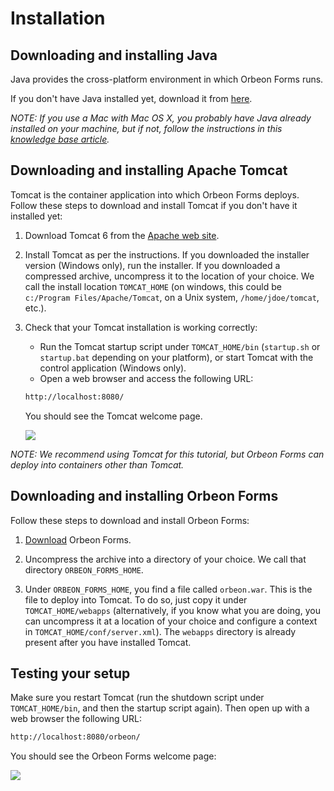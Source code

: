 # Installation

<!-- toc -->

## Downloading and installing Java

Java provides the cross-platform environment in which Orbeon Forms runs.

If you don't have Java installed yet, download it from [here](http://www.oracle.com/technetwork/java/javase/downloads/index.html).

_NOTE: If you use a Mac with Mac OS X, you probably have Java already installed on your machine, but if not, follow the instructions in this [knowledge base article](https://support.apple.com/kb/DL1572)._

## Downloading and installing Apache Tomcat

Tomcat is the container application into which Orbeon Forms deploys. Follow these steps to download and install Tomcat if you don't have it installed yet:

1. Download Tomcat 6 from the [Apache web site](http://tomcat.apache.org/download-60.cgi).

2. Install Tomcat as per the instructions. If you downloaded the installer version (Windows only), run the installer. If you downloaded a compressed archive, uncompress it to the location of your choice. We call the install location `TOMCAT_HOME` (on windows, this could be `c:/Program Files/Apache/Tomcat`, on a Unix system, `/home/jdoe/tomcat`, etc.).

3. Check that your Tomcat installation is working correctly:
    * Run the Tomcat startup script under `TOMCAT_HOME/bin` (`startup.sh` or `startup.bat` depending on your platform), or start Tomcat with the control application (Windows only).
    * Open a web browser and access the following URL:
    ```xml
    http://localhost:8080/
    ```

    You should see the Tomcat welcome page.

    ![][3]

_NOTE: We recommend using Tomcat for this tutorial, but Orbeon Forms can deploy into containers other than Tomcat._

## Downloading and installing Orbeon Forms

Follow these steps to download and install Orbeon Forms:

1. [Download][4] Orbeon Forms.

2. Uncompress the archive into a directory of your choice. We call that directory `ORBEON_FORMS_HOME`.

3. Under `ORBEON_FORMS_HOME`, you find a file called `orbeon.war`. This is the file to deploy into Tomcat. To do so, just copy it under `TOMCAT_HOME/webapps` (alternatively, if you know what you are doing, you can uncompress it at a location of your choice and configure a context in `TOMCAT_HOME/conf/server.xml`). The `webapps` directory is already present after you have installed Tomcat.

## Testing your setup

Make sure you restart Tomcat (run the shutdown script under `TOMCAT_HOME/bin`, and then the startup script again). Then open up with a web browser the following URL:

```xml
http://localhost:8080/orbeon/
```

You should see the Orbeon Forms welcome page:

![][5]

[3]: https://raw.github.com/wiki/orbeon/orbeon-forms/images/tutorial/01.png
[4]: http://www.orbeon.com/download
[5]: https://raw.github.com/wiki/orbeon/orbeon-forms/images/tutorial/02.png
